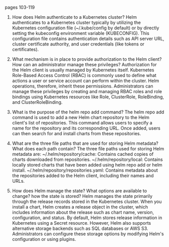 pages 103-119

1. How does Helm authenticate to a Kubernetes cluster?
Helm authenticates to a Kubernetes cluster typically by utilizing the Kubernetes configuration file (~/.kube/config by default) or by directly setting the kubeconfig environment variable (KUBECONFIG). This configuration file contains authentication details such as API server URL, cluster certificate authority, and user credentials (like tokens or certificates).

2. What mechanism is in place to provide authorization to the Helm client?
How can an administrator manage these privileges?
Authorization for the Helm client is usually managed by Kubernetes itself. Kubernetes Role-Based Access Control (RBAC) is commonly used to define what actions a user or service account can perform within the cluster. Helm operations, therefore, inherit these permissions. Administrators can manage these privileges by creating and managing RBAC roles and role bindings using Kubernetes resources like Role, ClusterRole, RoleBinding, and ClusterRoleBinding.

3. What is the purpose of the helm repo add command?
The helm repo add command is used to add a new Helm chart repository to the Helm client's list of repositories. This command allows users to specify a name for the repository and its corresponding URL. Once added, users can then search for and install charts from these repositories.

4. What are the three file paths that are used for storing Helm metadata? What does each path contain?
The three file paths used for storing Helm metadata are:
~/.helm/repository/cache: Contains cached copies of charts downloaded from repositories.
~/.helm/repository/local: Contains locally stored charts that have been added using helm repo add or helm install.
~/.helm/repository/repositories.yaml: Contains metadata about the repositories added to the Helm client, including their names and URLs.

5. How does Helm manage the state? What options are available to change? how the state is stored?
Helm manages the state primarily through the release records stored in the Kubernetes cluster. When you install a chart, Helm creates a release object in the cluster, which includes information about the release such as chart name, version, configuration, and status. By default, Helm stores release information in Kubernetes using a Secret resource. However, Helm also supports alternative storage backends such as SQL databases or AWS S3. Administrators can configure these storage options by modifying Helm's configuration or using plugins.